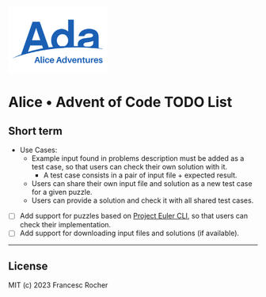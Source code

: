 <img src="../Alice_Adventures.png" width="200" />

# Alice • Advent of Code TODO List

## Short term

   * Use Cases:
     * Example input found in problems description must be added as a test
       case, so that users can check their own solution with it.
       * A test case consists in a pair of input file + expected result.
     * Users can share their own input file and solution as a new test case for
       a given puzzle.
     * Users can provide a solution and check it with all shared test cases.
   * [ ] Add support for puzzles based on [Project Euler
     CLI](../project_euler/src/cli/), so that users can check their
     implementation.
   * [ ] Add support for downloading input files and solutions (if
     available).

---
## License
MIT (c) 2023 Francesc Rocher
